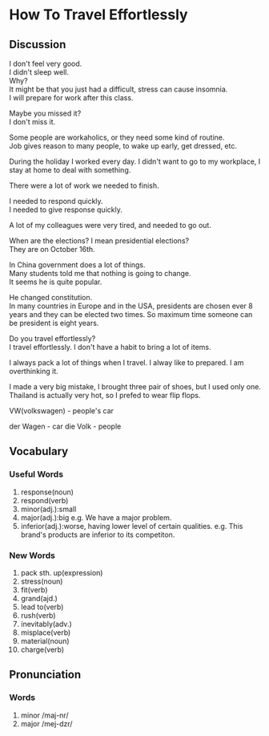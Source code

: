 # How To Travel Effortlessly
## Discussion
I don't feel very good.  
I didn't sleep well.  
Why?  
It might be that you just had a difficult, stress can cause insomnia.  
I will prepare for work after this class.  

Maybe you missed it?  
I don't miss it.  

Some people are workaholics, or they need some kind of routine.    
Job gives reason to many people, to wake up early, get dressed, etc.  

During the holiday I worked every day. I didn't want to go to my workplace, I stay at home to deal with something.  

There were a lot of work we needed to finish.  

I needed to respond quickly.  
I needed to give response quickly.  

A lot of my colleagues were very tired, and needed to go out.  

When are the elections?  I mean presidential elections?  
They are on October 16th.  

In China government does a lot of things.  
Many students told me that nothing is going to change.  
It seems he is quite popular.  

He changed constitution.  
In many countries in Europe and in the USA, presidents are chosen ever 8 years and they can be elected two times. So maximum time someone can be president is eight years.  

Do you travel effortlessly?  
I travel effortlessly. I don't have a habit to bring a lot of items.   

I always pack a lot of things when I travel. I alway like to prepared. I am overthinking it.    

I made a very big mistake, I brought three pair of shoes, but I used only one. Thailand is actually very hot, so I prefed to wear flip flops.   

VW(volkswagen) - people's car

der Wagen - car
die Volk - people

## Vocabulary
### Useful Words
1. response(noun)
1. respond(verb)
1. minor(adj.):small
1. major(adj.):big e.g. We have a major problem.
1. inferior(adj.):worse, having lower level of certain qualities. e.g. This brand's products are inferior to its competiton.

### New Words
1. pack sth. up(expression)
1. stress(noun)
1. fit(verb)
1. grand(ajd.)
1. lead to(verb)
1. rush(verb)
1. inevitably(adv.)
1. misplace(verb)
1. material(noun)
1. charge(verb)

## Pronunciation
### Words
1. minor /maj-nr/
1. major /mej-dzr/
